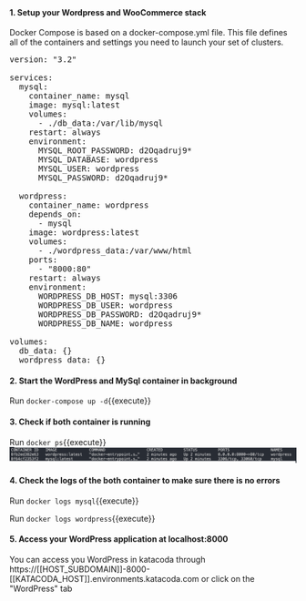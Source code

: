 </br>

#### 1. Setup your Wordpress and WooCommerce stack

Docker Compose is based on a docker-compose.yml file. This file defines all of the containers and settings you need to launch your set of clusters.

<pre class="file" data-filename="./assets/docker-compose.yml" data-target="replace">
version: "3.2"

services:
  mysql:
    container_name: mysql
    image: mysql:latest
    volumes:
      - ./db_data:/var/lib/mysql
    restart: always
    environment:
      MYSQL_ROOT_PASSWORD: d2Oqadruj9*
      MYSQL_DATABASE: wordpress
      MYSQL_USER: wordpress
      MYSQL_PASSWORD: d2Oqadruj9*

  wordpress:
    container_name: wordpress
    depends_on:
      - mysql
    image: wordpress:latest
    volumes:
      - ./wordpress_data:/var/www/html
    ports:
      - "8000:80"
    restart: always
    environment:
      WORDPRESS_DB_HOST: mysql:3306
      WORDPRESS_DB_USER: wordpress
      WORDPRESS_DB_PASSWORD: d2Oqadruj9*
      WORDPRESS_DB_NAME: wordpress

volumes:
  db_data: {}
  wordpress_data: {}
</pre>

#### 2. Start the WordPress and MySql container in background

Run `docker-compose up -d`{{execute}}

#### 3. Check if both container is running

Run `docker ps`{{execute}}
</br>
![Image](./assets/docker_ps.png)

#### 4. Check the logs of the both container to make sure there is no errors

Run `docker logs mysql`{{execute}}

Run `docker logs wordpress`{{execute}}

#### 5. Access your WordPress application at localhost:8000

You can access you WordPress in katacoda through https://[[HOST_SUBDOMAIN]]-8000-[[KATACODA_HOST]].environments.katacoda.com or click on the "WordPress" tab
